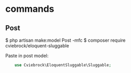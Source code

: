 # commands
## Post
$ php artisan make:model Post -mfc
$ composer require cviebrock/eloquent-sluggable

Paste in post model:
```php
    use Cviebrock\EloquentSluggable\Sluggable;
```